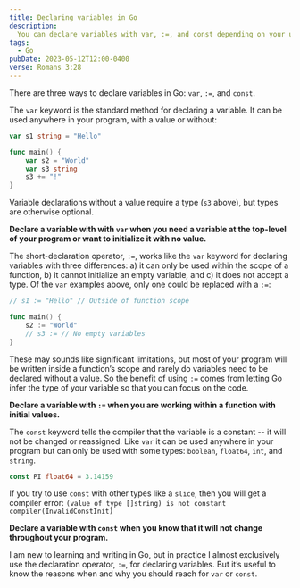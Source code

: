 ```yaml
---
title: Declaring variables in Go
description:
  You can declare variables with var, :=, and const depending on your use case
tags:
  - Go
pubDate: 2023-05-12T12:00-0400
verse: Romans 3:28
---
```


There are three ways to declare variables in Go: `var`, `:=`, and `const`.

The `var` keyword is the standard method for declaring a variable. It can be
used anywhere in your program, with a value or without:

```go
var s1 string = "Hello"

func main() {
	var s2 = "World"
	var s3 string
	s3 += "!"
}
```

Variable declarations without a value require a type (`s3` above), but types are
otherwise optional.

**Declare a variable with with `var` when you need a variable at the top-level
of your program or want to initialize it with no value.**

The short-declaration operator, `:=`, works like the `var` keyword for declaring
variables with three differences: a) it can only be used within the scope of a
function, b) it cannot initialize an empty variable, and c) it does not accept a
type. Of the `var` examples above, only one could be replaced with a `:=`:

```go
// s1 := "Hello" // Outside of function scope

func main() {
	s2 := "World"
	// s3 := // No empty variables
}
```

These may sounds like significant limitations, but most of your program will be
written inside a function’s scope and rarely do variables need to be declared
without a value. So the benefit of using `:=` comes from letting Go infer the
type of your variable so that you can focus on the code.

**Declare a variable with `:=` when you are working within a function with
initial values.**

The `const` keyword tells the compiler that the variable is a constant -- it
will not be changed or reassigned. Like `var` it can be used anywhere in your
program but can only be used with some types: `boolean`, `float64`, `int`, and
`string`.

```go
const PI float64 = 3.14159
```

If you try to use `const` with other types like a `slice`, then you will get a
compiler error:
`(value of type []string) is not constant compiler(InvalidConstInit)`

**Declare a variable with `const` when you know that it will not change
throughout your program.**

I am new to learning and writing in Go, but in practice I almost exclusively use
the declaration operator, `:=`, for declaring variables. But it’s useful to know
the reasons when and why you should reach for `var` or `const`.
